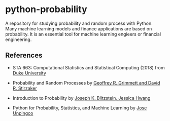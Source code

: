 # python-probability
A repository for studying probability and random process with Python. Many machine learning models and finance applications are based on probability. It is an essential tool for machine learning engieers or financial engineering. 

## References

* STA 663: Computational Statistics and Statistical Computing (2018) from [Duke University](http://people.duke.edu/~ccc14/sta-663-2018/)

* Probability and Random Processes by [Geoffrey R. Grimmett and David R. Stirzaker](https://www.amazon.co.uk/Probability-Random-Processes-Geoffrey-Grimmett/dp/0198572220)

* Introduction to Probability by [Joseph K. Blitzstein, Jessica Hwang](https://www.amazon.co.uk/Introduction-Probability-Chapman-Statistical-Science/dp/1138369918/ref=sr_1_1?dchild=1&keywords=introduction+to+probability&qid=1614573813&s=books&sr=1-1)

* Python for Probability, Statistics, and Machine Learning by [Jose Unpingco](https://www.springer.com/gp/book/9783030185442)

